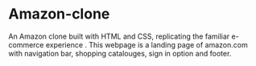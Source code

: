 # Amazon-clone
An Amazon clone built with HTML and CSS, replicating the familiar e-commerce experience . This webpage is a landing page of amazon.com with navigation bar, shopping catalouges, sign in option and footer. 
